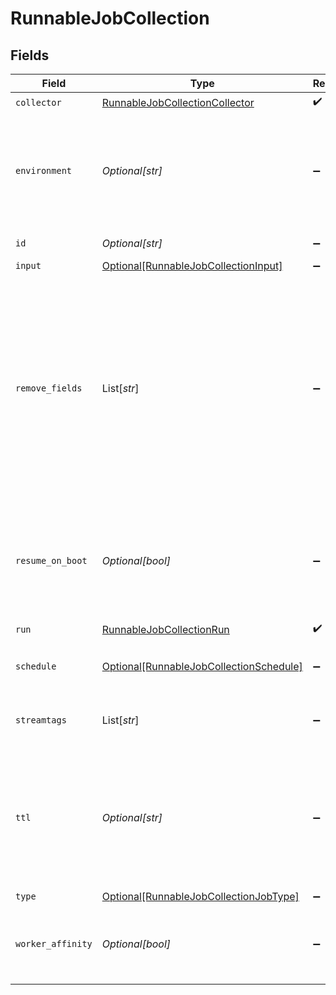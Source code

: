 # RunnableJobCollection


## Fields

| Field                                                                                                                                                                                             | Type                                                                                                                                                                                              | Required                                                                                                                                                                                          | Description                                                                                                                                                                                       |
| ------------------------------------------------------------------------------------------------------------------------------------------------------------------------------------------------- | ------------------------------------------------------------------------------------------------------------------------------------------------------------------------------------------------- | ------------------------------------------------------------------------------------------------------------------------------------------------------------------------------------------------- | ------------------------------------------------------------------------------------------------------------------------------------------------------------------------------------------------- |
| `collector`                                                                                                                                                                                       | [RunnableJobCollectionCollector](../../models/shared/runnablejobcollectioncollector.md)                                                                                                           | :heavy_check_mark:                                                                                                                                                                                | N/A                                                                                                                                                                                               |
| `environment`                                                                                                                                                                                     | *Optional[str]*                                                                                                                                                                                   | :heavy_minus_sign:                                                                                                                                                                                | Optionally, enable this config only on a specified Git branch. If empty, will be enabled everywhere.                                                                                              |
| `id`                                                                                                                                                                                              | *Optional[str]*                                                                                                                                                                                   | :heavy_minus_sign:                                                                                                                                                                                | Unique ID for this Job.                                                                                                                                                                           |
| `input`                                                                                                                                                                                           | [Optional[RunnableJobCollectionInput]](../../models/shared/runnablejobcollectioninput.md)                                                                                                         | :heavy_minus_sign:                                                                                                                                                                                | N/A                                                                                                                                                                                               |
| `remove_fields`                                                                                                                                                                                   | List[*str*]                                                                                                                                                                                       | :heavy_minus_sign:                                                                                                                                                                                | List of fields to remove from Discover results. Wildcards (e.g.: aws*) are allowed. This is useful when discovery returns sensitive fields that should not be exposed in the Jobs user interface. |
| `resume_on_boot`                                                                                                                                                                                  | *Optional[bool]*                                                                                                                                                                                  | :heavy_minus_sign:                                                                                                                                                                                | Resumes the ad hoc job if a failure condition causes Stream to restart during job execution.                                                                                                      |
| `run`                                                                                                                                                                                             | [RunnableJobCollectionRun](../../models/shared/runnablejobcollectionrun.md)                                                                                                                       | :heavy_check_mark:                                                                                                                                                                                | N/A                                                                                                                                                                                               |
| `schedule`                                                                                                                                                                                        | [Optional[RunnableJobCollectionSchedule]](../../models/shared/runnablejobcollectionschedule.md)                                                                                                   | :heavy_minus_sign:                                                                                                                                                                                | Configuration for a scheduled job.                                                                                                                                                                |
| `streamtags`                                                                                                                                                                                      | List[*str*]                                                                                                                                                                                       | :heavy_minus_sign:                                                                                                                                                                                | Add tags for filtering and grouping in @{product}.                                                                                                                                                |
| `ttl`                                                                                                                                                                                             | *Optional[str]*                                                                                                                                                                                   | :heavy_minus_sign:                                                                                                                                                                                | Time to keep the job's artifacts on disk after job completion. This also affects how long a job is listed in the Job Inspector.                                                                   |
| `type`                                                                                                                                                                                            | [Optional[RunnableJobCollectionJobType]](../../models/shared/runnablejobcollectionjobtype.md)                                                                                                     | :heavy_minus_sign:                                                                                                                                                                                | Job type.                                                                                                                                                                                         |
| `worker_affinity`                                                                                                                                                                                 | *Optional[bool]*                                                                                                                                                                                  | :heavy_minus_sign:                                                                                                                                                                                | If enabled tasks are created and run by the same worker node.                                                                                                                                     |